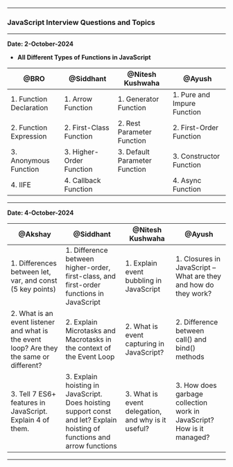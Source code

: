
---

### **JavaScript Interview Questions and Topics**

---

**Date: 2-October-2024**  
- **All Different Types of Functions in JavaScript**

| **@BRO**                    | **@Siddhant**               | **@Nitesh Kushwaha**          | **@Ayush**                   |
|------------------------------|------------------------------|------------------------------|------------------------------|
| 1. Function Declaration       | 1. Arrow Function            | 1. Generator Function         | 1. Pure and Impure Function  |
| 2. Function Expression        | 2. First-Class Function      | 2. Rest Parameter Function    | 2. First-Order Function      |
| 3. Anonymous Function         | 3. Higher-Order Function     | 3. Default Parameter Function | 3. Constructor Function      |
| 4. IIFE                       | 4. Callback Function         |                              | 4. Async Function            |

---

**Date: 4-October-2024**

| **@Akshay**                                            | **@Siddhant**                                  | **@Nitesh Kushwaha**                                  | **@Ayush**                                           |
|-------------------------------------------------------|--------------------------------------------------|-------------------------------------------------------|------------------------------------------------------|
| 1. Differences between let, var, and const (5 key points) | 1. Difference between higher-order, first-class, and first-order functions in JavaScript | 1. Explain event bubbling in JavaScript              | 1. Closures in JavaScript – What are they and how do they work? |
| 2. What is an event listener and what is the event loop? Are they the same or different? | 2. Explain Microtasks and Macrotasks in the context of the Event Loop | 2. What is event capturing in JavaScript?             | 2. Difference between call() and bind() methods       |
| 3. Tell 7 ES6+ features in JavaScript. Explain 4 of them. | 3. Explain hoisting in JavaScript. Does hoisting support const and let? Explain hoisting of functions and arrow functions | 3. What is event delegation, and why is it useful?    | 3. How does garbage collection work in JavaScript? How is it managed? |

---